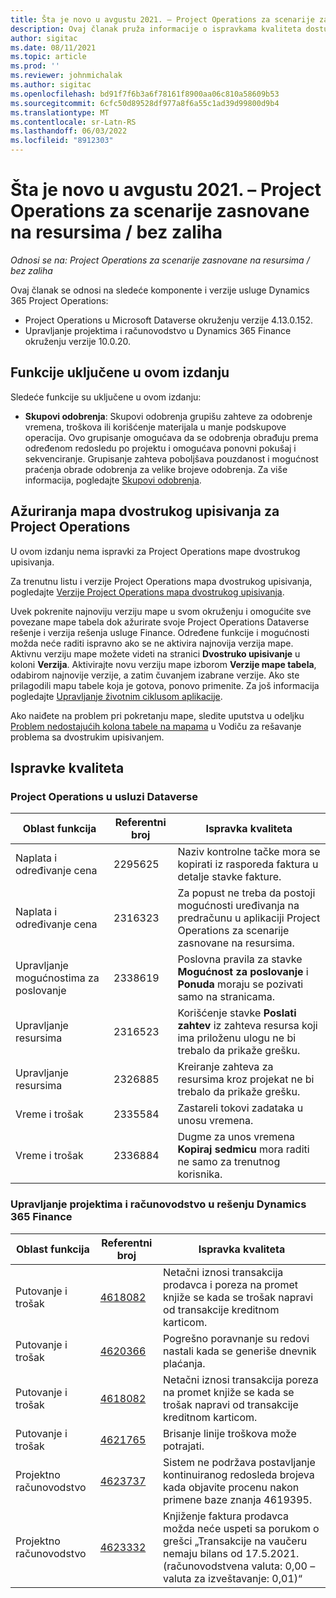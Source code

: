 ```yaml
---
title: Šta je novo u avgustu 2021. – Project Operations za scenarije zasnovane na resursima / bez zaliha
description: Ovaj članak pruža informacije o ispravkama kvaliteta dostupnim u izdanju za avgust 2021. usluge Project Operations za scenarije zasnovane na resursima / bez zaliha.
author: sigitac
ms.date: 08/11/2021
ms.topic: article
ms.prod: ''
ms.reviewer: johnmichalak
ms.author: sigitac
ms.openlocfilehash: bd91f7f6b3a6f78161f8900aa06c810a58609b53
ms.sourcegitcommit: 6cfc50d89528df977a8f6a55c1ad39d99800d9b4
ms.translationtype: MT
ms.contentlocale: sr-Latn-RS
ms.lasthandoff: 06/03/2022
ms.locfileid: "8912303"
---
```

# <a name="whats-new-august-2021---project-operations-for-resourcenon-stocked-based-scenarios"></a>Šta je novo u avgustu 2021. – Project Operations za scenarije zasnovane na resursima / bez zaliha

*Odnosi se na: Project Operations za scenarije zasnovane na resursima / bez zaliha*

Ovaj članak se odnosi na sledeće komponente i verzije usluge Dynamics 365 Project Operations:

   - Project Operations u Microsoft Dataverse okruženju verzije 4.13.0.152.
   - Upravljanje projektima i računovodstvo u Dynamics 365 Finance okruženju verzije 10.0.20.

## <a name="features-included-in-this-release"></a>Funkcije uključene u ovom izdanju

Sledeće funkcije su uključene u ovom izdanju:

- **Skupovi odobrenja**: Skupovi odobrenja grupišu zahteve za odobrenje vremena, troškova ili korišćenje materijala u manje podskupove operacija. Ovo grupisanje omogućava da se odobrenja obrađuju prema određenom redosledu po projektu i omogućava ponovni pokušaj i sekvenciranje. Grupisanje zahteva poboljšava pouzdanost i mogućnost praćenja obrade odobrenja za velike brojeve odobrenja. Za više informacija, pogledajte [Skupovi odobrenja](../approvals/approval-sets.md).

## <a name="project-operations-dual-write-maps-updates"></a>Ažuriranja mapa dvostrukog upisivanja za Project Operations

U ovom izdanju nema ispravki za Project Operations mape dvostrukog upisivanja.

Za trenutnu listu i verzije Project Operations mapa dvostrukog upisivanja, pogledajte [Verzije Project Operations mapa dvostrukog upisivanja](../environment/resource-dual-write-maps.md).

Uvek pokrenite najnoviju verziju mape u svom okruženju i omogućite sve povezane mape tabela dok ažurirate svoje Project Operations Dataverse rešenje i verzija rešenja usluge Finance. Određene funkcije i mogućnosti možda neće raditi ispravno ako se ne aktivira najnovija verzija mape. Aktivnu verziju mape možete videti na stranici **Dvostruko upisivanje** u koloni **Verzija**. Aktivirajte novu verziju mape izborom **Verzije mape tabela**, odabirom najnovije verzije, a zatim čuvanjem izabrane verzije. Ako ste prilagodili mapu tabele koja je gotova, ponovo primenite. Za još informacija pogledajte [Upravljanje životnim ciklusom aplikacije](/dynamics365/fin-ops-core/dev-itpro/data-entities/dual-write/app-lifecycle-management).

Ako naiđete na problem pri pokretanju mape, sledite uputstva u odeljku [Problem nedostajućih kolona tabele na mapama](/dynamics365/fin-ops-core/dev-itpro/data-entities/dual-write/dual-write-troubleshooting-finops-upgrades#missing-table-columns-issue-on-maps) u Vodiču za rešavanje problema sa dvostrukim upisivanjem.

## <a name="quality-updates"></a>Ispravke kvaliteta

### <a name="project-operations-on-dataverse"></a>Project Operations u usluzi Dataverse

| **Oblast funkcija** | **Referentni broj** | **Ispravka kvaliteta** |
| --- | --- | --- |
| Naplata i određivanje cena | 2295625 | Naziv kontrolne tačke mora se kopirati iz rasporeda faktura u detalje stavke fakture. |
| Naplata i određivanje cena | 2316323 | Za popust ne treba da postoji mogućnosti uređivanja na predračunu u aplikaciji Project Operations za scenarije zasnovane na resursima. |
| Upravljanje mogućnostima za poslovanje | 2338619 | Poslovna pravila za stavke **Mogućnost za poslovanje** i **Ponuda** moraju se pozivati samo na stranicama. |
| Upravljanje resursima | 2316523 | Korišćenje stavke **Poslati zahtev** iz zahteva resursa koji ima priloženu ulogu ne bi trebalo da prikaže grešku. |
| Upravljanje resursima | 2326885 | Kreiranje zahteva za resursima kroz projekat ne bi trebalo da prikaže grešku. |
| Vreme i trošak | 2335584 | Zastareli tokovi zadataka u unosu vremena. |
| Vreme i trošak | 2336884 | Dugme za unos vremena **Kopiraj sedmicu** mora raditi ne samo za trenutnog korisnika. |


### <a name="project-management-and-accounting-on-dynamics-365-finance"></a>Upravljanje projektima i računovodstvo u rešenju Dynamics 365 Finance

| Oblast funkcija | Referentni broj | Ispravka kvaliteta |
| --- | --- | --- |
| Putovanje i trošak | [4618082](https://fix.lcs.dynamics.com/Issue/Details?kb=4618082&amp;bugId=583101&amp;dbType=3&amp;qc=9c85ac8ca1e5e9cd07fac9e9aa2cb0914724e28b86ad3339dacf7741f554c605) | Netačni iznosi transakcija prodavca i poreza na promet knjiže se kada se trošak napravi od transakcije kreditnom karticom. |
| Putovanje i trošak | [4620366](https://fix.lcs.dynamics.com/Issue/Details?kb=4620366&amp;bugId=579485&amp;dbType=3&amp;qc=e864789bd95505ea624c537d585bf113c2de60b97c88439d44693dbd85aa8e92) | Pogrešno poravnanje su redovi nastali kada se generiše dnevnik plaćanja. |
| Putovanje i trošak | [4618082](https://fix.lcs.dynamics.com/Issue/Details?kb=4618082&amp;bugId=583101&amp;dbType=3&amp;qc=9c85ac8ca1e5e9cd07fac9e9aa2cb0914724e28b86ad3339dacf7741f554c605) | Netačni iznosi transakcija poreza na promet knjiže se kada se trošak napravi od transakcije kreditnom karticom. |
| Putovanje i trošak | [4621765](https://fix.lcs.dynamics.com/Issue/Details?kb=4621765&amp;bugId=587306&amp;dbType=3&amp;qc=6fbfad0123d4e95eaf8d5a5a2f6c354577c991b7905c852ab02d1f94e728a876) | Brisanje linije troškova može potrajati. |
| Projektno računovodstvo | [4623737](https://fix.lcs.dynamics.com/Issue/Details?kb=4623737&amp;bugId=598109&amp;dbType=3&amp;qc=4101fc5865201e21815299f2ff11ae46d5d5370510868df86c25ee09a8ca1a0c) | Sistem ne podržava postavljanje kontinuiranog redosleda brojeva kada objavite procenu nakon primene baze znanja 4619395. |
| Projektno računovodstvo | [4623332](https://fix.lcs.dynamics.com/Issue/Details?kb=4623332&amp;bugId=586034&amp;dbType=3&amp;qc=2f64bb1977c4a9c9dd2ce9de7e72230b86eca14b6295c5bbfb614ea97ad81caf) | Knjiženje faktura prodavca možda neće uspeti sa porukom o grešci „Transakcije na vaučeru nemaju bilans od 17.5.2021. (računovodstvena valuta: 0,00 – valuta za izveštavanje: 0,01)“ |

